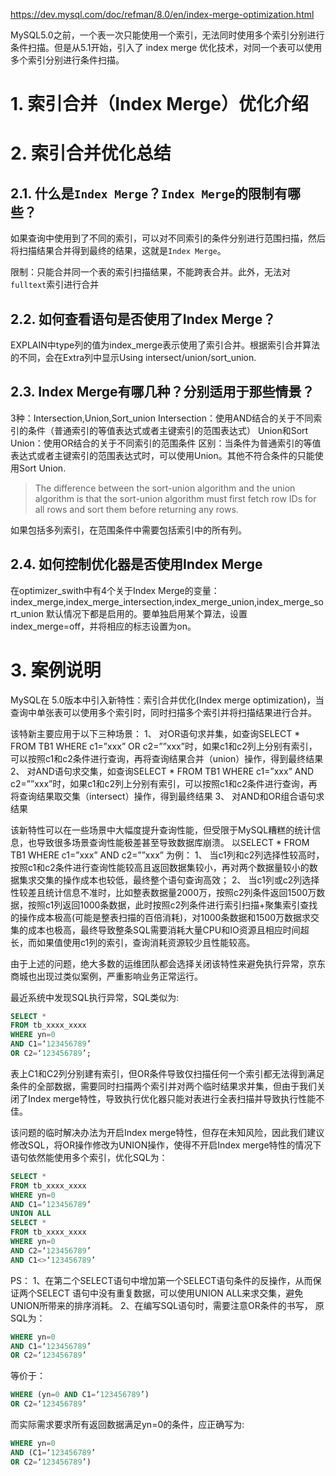 https://dev.mysql.com/doc/refman/8.0/en/index-merge-optimization.html

MySQL5.0之前，一个表一次只能使用一个索引，无法同时使用多个索引分别进行条件扫描。但是从5.1开始，引入了 index merge 优化技术，对同一个表可以使用多个索引分别进行条件扫描。

# 1. 索引合并（Index Merge）优化介绍

# 2. 索引合并优化总结

## 2.1. 什么是`Index Merge`？`Index Merge`的限制有哪些？

如果查询中使用到了不同的索引，可以对不同索引的条件分别进行范围扫描，然后将扫描结果合并得到最终的结果，这就是`Index Merge`。

限制：只能合并同一个表的索引扫描结果，不能跨表合并。此外，无法对`fulltext`索引进行合并

## 2.2. 如何查看语句是否使用了Index Merge？
EXPLAIN中type列的值为index_merge表示使用了索引合并。根据索引合并算法的不同，会在Extra列中显示Using intersect/union/sort_union.
## 2.3. Index Merge有哪几种？分别适用于那些情景？
3种：Intersection,Union,Sort_union
Intersection：使用AND结合的关于不同索引的条件（普通索引的等值表达式或者主键索引的范围表达式）
Union和Sort Union：使用OR结合的关于不同索引的范围条件
区别：当条件为普通索引的等值表达式或者主键索引的范围表达式时，可以使用Union。其他不符合条件的只能使用Sort Union.

> The difference between the sort-union algorithm and the union algorithm is that the sort-union algorithm must first fetch row IDs for all rows and sort them before returning any rows.

如果包括多列索引，在范围条件中需要包括索引中的所有列。

## 2.4. 如何控制优化器是否使用Index Merge
在optimizer_swith中有4个关于Index Merge的变量：
index_merge,index_merge_intersection,index_merge_union,index_merge_sort_union
默认情况下都是启用的。要单独启用某个算法，设置index_merge=off，并将相应的标志设置为on。

# 3. 案例说明

MySQL在 5.0版本中引入新特性：索引合并优化(Index merge optimization)，当查询中单张表可以使用多个索引时，同时扫描多个索引并将扫描结果进行合并。

该特新主要应用于以下三种场景：
1、 对OR语句求并集，如查询SELECT * FROM TB1 WHERE c1=”xxx” OR c2=””xxx”时，如果c1和c2列上分别有索引，可以按照c1和c2条件进行查询，再将查询结果合并（union）操作，得到最终结果
2、 对AND语句求交集，如查询SELECT * FROM TB1 WHERE c1=”xxx” AND c2=””xxx”时，如果c1和c2列上分别有索引，可以按照c1和c2条件进行查询，再将查询结果取交集（intersect）操作，得到最终结果
3、 对AND和OR组合语句求结果

该新特性可以在一些场景中大幅度提升查询性能，但受限于MySQL糟糕的统计信息，也导致很多场景查询性能极差甚至导致数据库崩溃。
以SELECT * FROM TB1 WHERE c1=”xxx” AND c2=””xxx” 为例：
1、 当c1列和c2列选择性较高时，按照c1和c2条件进行查询性能较高且返回数据集较小，再对两个数据量较小的数据集求交集的操作成本也较低，最终整个语句查询高效；
2、 当c1列或c2列选择性较差且统计信息不准时，比如整表数据量2000万，按照c2列条件返回1500万数据，按照c1列返回1000条数据，此时按照c2列条件进行索引扫描+聚集索引查找的操作成本极高(可能是整表扫描的百倍消耗)，对1000条数据和1500万数据求交集的成本也极高，最终导致整条SQL需要消耗大量CPU和IO资源且相应时间超长，而如果值使用c1列的索引，查询消耗资源较少且性能较高。

由于上述的问题，绝大多数的运维团队都会选择关闭该特性来避免执行异常，京东商城也出现过类似案例，严重影响业务正常运行。

最近系统中发现SQL执行异常，SQL类似为:

~~~sql
SELECT *
FROM tb_xxxx_xxxx
WHERE yn=0
AND C1=‘123456789’
OR C2=‘123456789’;
~~~

表上C1和C2列分别建有索引，但OR条件导致仅扫描任何一个索引都无法得到满足条件的全部数据，需要同时扫描两个索引并对两个临时结果求并集，但由于我们关闭了Index merge特性，导致执行优化器只能对表进行全表扫描并导致执行性能不佳。

该问题的临时解决办法为开启Index merge特性，但存在未知风险，因此我们建议修改SQL，将OR操作修改为UNION操作，使得不开启Index merge特性的情况下语句依然能使用多个索引，优化SQL为：

~~~sql
SELECT *
FROM tb_xxxx_xxxx
WHERE yn=0
AND C1=‘123456789’
UNION ALL
SELECT *
FROM tb_xxxx_xxxx
WHERE yn=0
AND C2=‘123456789’
AND C1<>‘123456789’
~~~

PS：
1、在第二个SELECT语句中增加第一个SELECT语句条件的反操作，从而保证两个SELECT 语句中没有重复数据，可以使用UNION ALL来求交集，避免UNION所带来的排序消耗。
2、在编写SQL语句时，需要注意OR条件的书写，
原SQL为：

~~~sql
WHERE yn=0
AND C1=‘123456789’
OR C2=‘123456789’
~~~

等价于：

~~~sql
WHERE (yn=0 AND C1=‘123456789’)
OR C2=‘123456789’
~~~

而实际需求要求所有返回数据满足yn=0的条件，应正确写为:

~~~sql
WHERE yn=0
AND (C1=‘123456789’
OR C2=‘123456789’)
~~~

